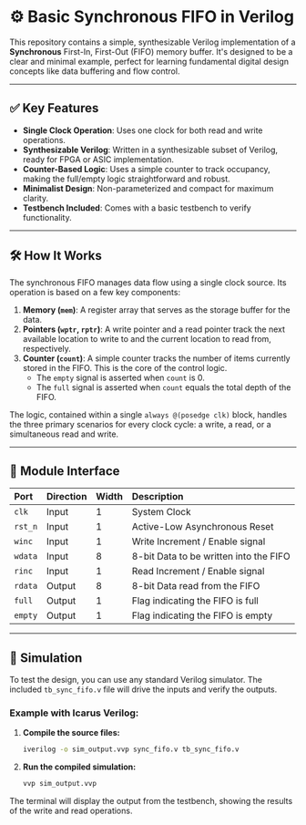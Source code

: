 # ⚙️ Basic Synchronous FIFO in Verilog

This repository contains a simple, synthesizable Verilog implementation of a **Synchronous** First-In, First-Out (FIFO) memory buffer. It's designed to be a clear and minimal example, perfect for learning fundamental digital design concepts like data buffering and flow control.

---
## ✅ Key Features

* **Single Clock Operation**: Uses one clock for both read and write operations.
* **Synthesizable Verilog**: Written in a synthesizable subset of Verilog, ready for FPGA or ASIC implementation.
* **Counter-Based Logic**: Uses a simple counter to track occupancy, making the full/empty logic straightforward and robust.
* **Minimalist Design**: Non-parameterized and compact for maximum clarity.
* **Testbench Included**: Comes with a basic testbench to verify functionality.

---
## 🛠️ How It Works

The synchronous FIFO manages data flow using a single clock source. Its operation is based on a few key components:

1.  **Memory (`mem`)**: A register array that serves as the storage buffer for the data.
2.  **Pointers (`wptr`, `rptr`)**: A write pointer and a read pointer track the next available location to write to and the current location to read from, respectively.
3.  **Counter (`count`)**: A simple counter tracks the number of items currently stored in the FIFO. This is the core of the control logic.
    * The `empty` signal is asserted when `count` is 0.
    * The `full` signal is asserted when `count` equals the total depth of the FIFO.

The logic, contained within a single `always @(posedge clk)` block, handles the three primary scenarios for every clock cycle: a write, a read, or a simultaneous read and write.

---
## 🔌 Module Interface

| Port    | Direction | Width | Description                             |
| :------ | :-------- | :---- | :-------------------------------------- |
| `clk`   | Input     | 1     | System Clock                            |
| `rst_n` | Input     | 1     | Active-Low Asynchronous Reset           |
| `winc`  | Input     | 1     | Write Increment / Enable signal         |
| `wdata` | Input     | 8     | 8-bit Data to be written into the FIFO  |
| `rinc`  | Input     | 1     | Read Increment / Enable signal          |
| `rdata` | Output    | 8     | 8-bit Data read from the FIFO           |
| `full`  | Output    | 1     | Flag indicating the FIFO is full        |
| `empty` | Output    | 1     | Flag indicating the FIFO is empty       |

---
## 🚀 Simulation

To test the design, you can use any standard Verilog simulator. The included `tb_sync_fifo.v` file will drive the inputs and verify the outputs.

### Example with Icarus Verilog:

1.  **Compile the source files:**
    ```bash
    iverilog -o sim_output.vvp sync_fifo.v tb_sync_fifo.v
    ```

2.  **Run the compiled simulation:**
    ```bash
    vvp sim_output.vvp
    ```

The terminal will display the output from the testbench, showing the results of the write and read operations.
